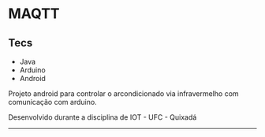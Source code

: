 # MAQTT

## Tecs
- Java
- Arduino
- Android

Projeto android para controlar o arcondicionado via infravermelho com comunicação com arduino.

Desenvolvido durante a disciplina de IOT - UFC - Quixadá

___
